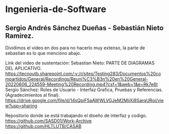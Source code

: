 # Ingenieria-de-Software

## Sergio Andrés Sánchez Dueñas - Sebastián Nieto Ramírez.
Dividimos el video en dos para no hacerlo muy extenso, la parte de sebastian es lo que menciono abajo.

Link del video de sustentación:
Sebastian Nieto: PARTE DE DIAGRAMAS DEL APLICATIVO.
https://tecnoutb.sharepoint.com/:v:/r/sites/Testing283/Documentos%20compartidos/General/Recordings/Reuni%C3%B3n%20en%20General-20220606_224559-Meeting%20Recording.mp4?csf=1&web=1&e=Rk7e6t
Sergio Sánchez: Roles de Usuario - Interfaz Grafica, Pruebas y Referencias. (Agradecimientos al final).
https://drive.google.com/file/d/14sQpiF5aAWWLVGJeM2MiiXi8SarqURoi/view?usp=sharing

Repositorio donde se está trabajando el diseño de interfaz y codigo.
https://github.com/SASD01/Work-Archive
https://github.com/HLTLUTB/CASAB
